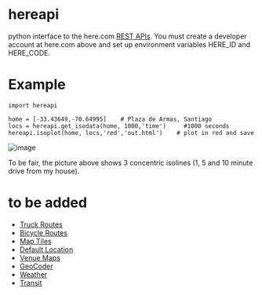 # hereapi
python interface to the here.com [REST APIs](https://developer.here.com/develop/rest-apis). 
You must create a developer account at here.com above and set up environment variables HERE_ID and HERE_CODE.

# Example
```
import hereapi

home = [-33.43649,-70.64995]    # Plaza de Armas, Santiago
locs = hereapi.get_isodata(home, 1000,'time')     #1000 seconds
hereapi.isoplot(home, locs,'red','out.html')	# plot in red and save
```
![image](https://user-images.githubusercontent.com/7134649/40279992-c191ac9a-5c1a-11e8-85f6-105445e9f06a.png)

To be fair, the picture above shows 3 concentric isolines (1, 5 and 10 minute drive from my house).

# to be added
* [Truck Routes](https://developer.here.com/documentation/routing/topics/request-a-truck-route.html)
* [Bicycle Routes](https://developer.here.com/documentation/routing/topics/request-a-bicycle-route.html)
* [Map Tiles](https://developer.here.com/documentation/map-tile/topics/quick-start.html)
* [Default Location](https://developer.here.com/documentation/map-image/topics/quick-start-show-default-location.html)
* [Venue Maps](https://developer.here.com/documentation/venue-maps/topics/quick-start.html)
* [GeoCoder](https://developer.here.com/documentation/geocoder/topics/quick-start.html)
* [Weather](https://developer.here.com/documentation/weather/topics/user-guide.html)
* [Transit](https://developer.here.com/documentation/transit/topics/quick-start.html)
